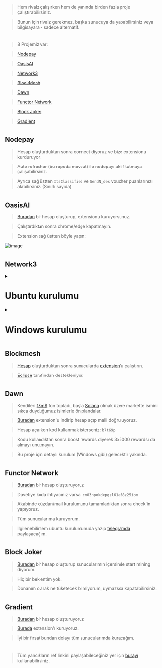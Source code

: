 > Hem rivalz çalışırken hem de yanında birden fazla proje çalıştırabilirsiniz.

> Bunun için rivalz gerekmez, başka sunucuya da yapabilirsiniz veya bilgisayara - sadece alternatif.

#

> 8 Projemiz var:

> [Nodepay](https://app.nodepay.ai/register?ref=pvAqqadUHkSZcrP) 

> [OasisAI](https://r.oasis.ai/rues)

> [Network3](https://account.network3.ai/register_page?rc=6ef6d1a8)

> [BlockMesh](https://app.blockmesh.xyz/register?invite_code=3e203584-b216-45f0-9005-eff31376a657)

> [Dawn](https://github.com/ruesandora/Rivalz/blob/main/Yanc%C4%B1klar.md#dawn)

> [Functor Network](https://node.securitylabs.xyz/?from=extension&type=signin&referralCode=cm03npokdxpgzl61a68z25iom)

> [Block Joker](https://blockjoker.org/login?invite_code=bQ1f_sXnFTgbF1C9ZZwkivBJARYUXuL4Htc5ibHUAe4=)

> [Gradient](https://app.gradient.network/signup?code=XBC1WY)

#

## Nodepay

> Hesap oluşturduktan sonra connect diyoruz ve bize extensionu kurduruyor.

> Auto refresher (bu repoda mevcut) ile nodepayı aktif tutmaya çalışabilirsiniz.

> Ayrıca sağ üstten `ItsClassified` ve `SendN_des` voucher puanlarınızı alabilirsiniz. (Sınırlı sayıda) 

#

## OasisAI

> [Buradan](https://r.oasis.ai/rues) bir hesap oluşturup, extensionu kuruyorsunuz.

> Çalıştırdıktan sonra chrome/edge kapatmayın.

> Extension sağ üstten böyle yapın:

![image](https://github.com/ruesandora/Rivalz/assets/101149671/04a5f8a7-58a8-4137-80b9-1bc63d1af978)

#

## Network3

<details>
  <summary> <h1> Ubuntu kurulumu </summary> </h1>

  > Terminalimizi açalım ve komutlarımızı girelim.
```console
# Network3 yükleyelim. 
wget https://network3.io/ubuntu-node-v1.1.tar
tar -xf ubuntu-node-v1.1.tar
cd ubuntu-node
# port açalım
sudo ufw allow 8080
# nodemuzu başlatalım
sudo bash manager.sh up

```
> Kendi bilgisayarımıza geçelim ve tarayıcıya girelim.

> [Buradan](https://account.network3.ai/register_page) bir hesap oluşturalım ya da varsa giriş yapalım. 

> Linkte sunucuip'mizi düzenleyip tarayıcıda aratalım.

> https://account.network3.ai/main?o=sunucuip:8080

> Aşağıdaki resimdeki + butonuna basalım.

![image](https://github.com/janjakrosso/Rivalz/assets/121451942/222b0ee5-f2dd-4165-b19f-3a2cea49f7bd)

>Butona basınca bizden private key isteyecek şimdi onu alacağız. Terminale dönüyoruz.

```console
sudo bash manager.sh key
```
>Private keyimizi aldık tarayıcıya dönüp yapıştıralım. Aşağıdaki resimdekini gördüyseniz kurulum tamam.

![Ekran görüntüsü 2024-07-03 182243](https://github.com/janjakrosso/Rivalz/assets/121451942/6230ad28-d4ed-4516-b94a-f0c9ba094db8)

> Ayrıca node'u durdurmak için

```console
cd ubuntu-node
sudo bash manager.sh down
```



</details>

<details>
  <summary> <h1> Windows kurulumu </summary> </h1>

> Bir hesap oluşturun ve bağlanın.

> Sunucunuzun içinde [bu](https://network3.ai/) websiteyi açın.

> Rivalz ise Windowsu seçerek indirin ve setup yapın dosyadan ve bağlanın.

> Bir kaç dakika sonra hesabınız Connected olacaktır.

> NOT CONNECTED HATASI <

* Brave, Chrome veya Edge'den birini varsayılan tarayıcı olarak ayarlayın. (Halihazırda kullandığınız tarayıcı olmasın.)

* Network3 uygulamasını devre dışı bırakın ve kapatın.
  
* Network3 uygulamasını tekrar açın. Acitvate ettikten sonra "View Status" linkine tıklayın. Yönlendirme sonrasında "Connected" tarayıcıda yazısını göreceksiniz.

* Artık bilgilerinizle giriş yapabilirsiniz ve bunu her sunucu için yapabilirsiniz. 

#

> indiriken problem yaşarsanız.

> Windows ayarlarından bunu açın:

![image](https://github.com/ruesandora/Rivalz/assets/101149671/97a811bc-a6c0-406f-8e80-994f9b55cd56)

</details>

## Blockmesh

> [Hesap](https://app.blockmesh.xyz/register?invite_code=3e203584-b216-45f0-9005-eff31376a657) oluşturduktan sonra sunucularda [extension](https://chromewebstore.google.com/detail/blockmesh-network/obfhoiefijlolgdmphcekifedagnkfjp)'u çalıştırın.

> [Eclipse](https://x.com/blockmesh_xyz/status/1820914248731480442) tarafından destekleniyor.

#

## Dawn

> Kendileri [18m$](https://x.com/dawninternet/status/1821155421006307342) fon topladı, başta [Solana](https://x.com/solana/status/1821171459999309939) olmak üzere markette ismini sıkca duyduğumuz isimlerle ön plandalar.

> [Buradan](https://chromewebstore.google.com/detail/dawn-validator-chrome-ext/fpdkjdnhkakefebpekbdhillbhonfjjp?authuser=0&hl=en) extension'u indirip hesap açıp maili doğruluyoruz.

> Hesap açarken kod kullanmak isterseniz: `b7t69p`

> Kodu kullandıktan sonra boost rewards diyerek 3x5000 rewardsı da almayı unutmayın.

> Bu proje için detaylı kurulum (Windows gibi) gelecektir yakında.

#

## Functor Network

> [Buradan](https://node.securitylabs.xyz/?from=extension&type=signin&referralCode=cm03npokdxpgzl61a68z25iom) bir hesap oluşturuyoruz

> Davetiye koda ihtiyacınız varsa: `cm03npokdxpgzl61a68z25iom`

> Akabinde cüzdan/mail kurulumunu tamamladıktan sonra check'in yapıyoruz.

> Tüm sunucularıma kuruyorum.

> İlgilenebilirsem ubuntu kurulumunuda yazıp [telegramda](https://t.me/RuesAnnouncement) paylaşacağım.

#

## Block Joker

> [Buradan](https://blockjoker.org/login?invite_code=bQ1f_sXnFTgbF1C9ZZwkivBJARYUXuL4Htc5ibHUAe4=) bir hesap oluşturup sunucularımın içersinde start mining diyorum.

> Hiç bir beklentim yok.

> Donanım olarak ne tüketecek bilmiyorum, uymazssa kapatabilirsiniz.

#

## Gradient

> [Buradan](https://app.gradient.network/signup?code=XBC1WY) bir hesap oluşturuyoruz

> [Burada](https://chromewebstore.google.com/detail/gradient-sentry-node/caacbgbklghmpodbdafajbgdnegacfmo?pli=1) extension'ı kuruyoruz.

> İyi bir fırsat bundan dolayı tüm sunucularımda kuracağım.

#

> Tüm yancıkların ref linkini paylaşabileceğiniz yer için [burayı](https://t.me/+sTSzRlNWIpNiNjE0) kullanabilirsiniz.

